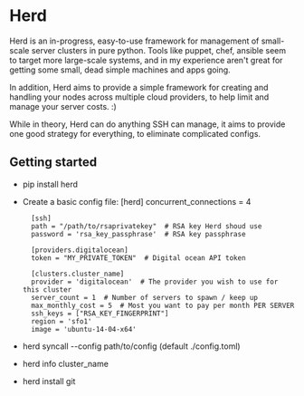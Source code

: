 # Herd

Herd is an in-progress, easy-to-use framework for management
of small-scale server clusters in pure python.
Tools like puppet, chef, ansible seem to target more large-scale systems, and in my
experience aren't great for getting some small, dead simple machines and apps
going.

In addition, Herd aims to provide a simple framework for creating and handling
your nodes across multiple cloud providers, to help limit and manage your
server costs. :)

While in theory, Herd can do anything SSH can manage, it aims to provide
one good strategy for everything, to eliminate complicated configs.

## Getting started

* pip install herd
* Create a basic config file:
        [herd]
        concurrent_connections = 4

        [ssh]
        path = "/path/to/rsaprivatekey"  # RSA key Herd shoud use
        password = 'rsa_key_passphrase'  # RSA key passphrase

        [providers.digitalocean]
        token = "MY_PRIVATE_TOKEN"  # Digital ocean API token

        [clusters.cluster_name]
        provider = 'digitalocean'  # The provider you wish to use for this cluster
        server_count = 1  # Number of servers to spawn / keep up
        max_monthly_cost = 5  # Most you want to pay per month PER SERVER
        ssh_keys = ["RSA_KEY_FINGERPRINT"]
        region = 'sfo1'
        image = 'ubuntu-14-04-x64'

* herd syncall --config path/to/config  (default ./config.toml)
* herd info cluster_name
* herd install git
